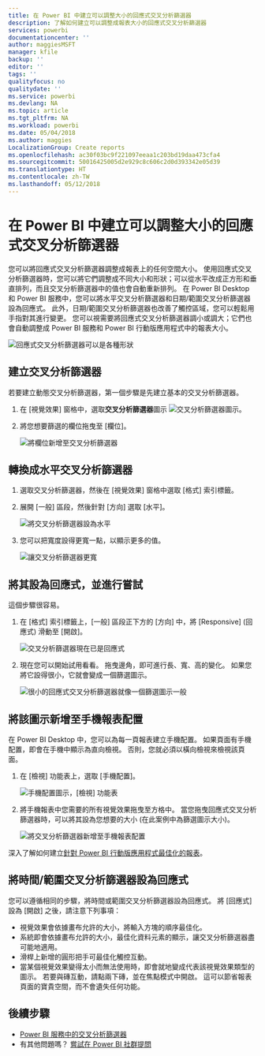 ```yaml
---
title: 在 Power BI 中建立可以調整大小的回應式交叉分析篩選器
description: 了解如何建立可以調整成報表大小的回應式交叉分析篩選器
services: powerbi
documentationcenter: ''
author: maggiesMSFT
manager: kfile
backup: ''
editor: ''
tags: ''
qualityfocus: no
qualitydate: ''
ms.service: powerbi
ms.devlang: NA
ms.topic: article
ms.tgt_pltfrm: NA
ms.workload: powerbi
ms.date: 05/04/2018
ms.author: maggies
LocalizationGroup: Create reports
ms.openlocfilehash: ac30f03bc9f221097eeaa1c203bd19daa473cfa4
ms.sourcegitcommit: 50016425005d2e929c8c606c2d0d393342e05d39
ms.translationtype: HT
ms.contentlocale: zh-TW
ms.lasthandoff: 05/12/2018
---
```

# <a name="create-a-responsive-slicer-you-can-resize-in-power-bi"></a>在 Power BI 中建立可以調整大小的回應式交叉分析篩選器

您可以將回應式交叉分析篩選器調整成報表上的任何空間大小。 使用回應式交叉分析篩選器時，您可以將它們調整成不同大小和形狀；可以從水平改成正方形和垂直排列，而且交叉分析篩選器中的值也會自動重新排列。 在 Power BI Desktop 和 Power BI 服務中，您可以將水平交叉分析篩選器和日期/範圍交叉分析篩選器設為回應式。 此外，日期/範圍交叉分析篩選器也改善了觸控區域，您可以輕鬆用手指對其進行變更。 您可以視需要將回應式交叉分析篩選器調小或調大；它們也會自動調整成 Power BI 服務和 Power BI 行動版應用程式中的報表大小。 

![回應式交叉分析篩選器可以是各種形狀](media/power-bi-slicer-filter-responsive/power-bi-slicer-filter-responsive-0-slicer.gif)

## <a name="create-a-slicer"></a>建立交叉分析篩選器

若要建立動態交叉分析篩選器，第一個步驟是先建立基本的交叉分析篩選器。 

1. 在 [視覺效果] 窗格中，選取**交叉分析篩選器**圖示 ![交叉分析篩選器圖示](media/power-bi-slicer-filter-responsive/power-bi-slicer-filter-responsive-0-slicer-icon.png)。
2. 將您想要篩選的欄位拖曳至 [欄位]。

    ![將欄位新增至交叉分析篩選器](media/power-bi-slicer-filter-responsive/power-bi-slicer-filter-responsive-1-create.png)

## <a name="convert-to-a-horizontal-slicer"></a>轉換成水平交叉分析篩選器

1. 選取交叉分析篩選器，然後在 [視覺效果] 窗格中選取 [格式] 索引標籤。
2. 展開 [一般] 區段，然後針對 [方向] 選取 [水平]。

    ![將交叉分析篩選器設為水平](media/power-bi-slicer-filter-responsive/power-bi-slicer-filter-responsive-2-horizontal.png) 

1.  您可以把寬度設得更寬一點，以顯示更多的值。

     ![讓交叉分析篩選器更寬](media/power-bi-slicer-filter-responsive/power-bi-slicer-filter-responsive-3-wider.png)

## <a name="make-it-responsive-and-experiment-with-it"></a>將其設為回應式，並進行嘗試

這個步驟很容易。 

1. 在 [格式] 索引標籤上，[一般] 區段正下方的 [方向] 中，將 [Responsive] (回應式) 滑動至 [開啟]。  

    ![交叉分析篩選器現在已是回應式](media/power-bi-slicer-filter-responsive/power-bi-slicer-filter-responsive-4-responsive-on.png)

1. 現在您可以開始試用看看。 拖曳邊角，即可進行長、寬、高的變化。 如果您將它設得很小，它就會變成一個篩選圖示。

    ![很小的回應式交叉分析篩選器就像一個篩選圖示一般](media/power-bi-slicer-filter-responsive/power-bi-slicer-filter-responsive-5-mini-icon.png)

## <a name="add-it-to-a-phone-report-layout"></a>將該圖示新增至手機報表配置

在 Power BI Desktop 中，您可以為每一頁報表建立手機配置。 如果頁面有手機配置，即會在手機中顯示為直向檢視。 否則，您就必須以橫向檢視來檢視該頁面。 

1. 在 [檢視] 功能表上，選取 [手機配置]。

     ![手機配置圖示，[檢視] 功能表](media/power-bi-slicer-filter-responsive/power-bi-slicer-filter-responsive-6-phone-layout-button.png)
    
1. 將手機報表中您需要的所有視覺效果拖曳至方格中。 當您拖曳回應式交叉分析篩選器時，可以將其設為您想要的大小 (在此案例中為篩選圖示大小)。

    ![將交叉分析篩選器新增至手機報表配置](media/power-bi-slicer-filter-responsive/power-bi-slicer-filter-responsive-7-phone-slicer-icon.png)

深入了解如何建立[針對 Power BI 行動版應用程式最佳化的報表](desktop-create-phone-report.md)。

## <a name="make-a-time-or-range-slicer-responsive"></a>將時間/範圍交叉分析篩選器設為回應式

您可以遵循相同的步驟，將時間或範圍交叉分析篩選器設為回應式。 將 [回應式] 設為 [開啟] 之後，請注意下列事項：

- 視覺效果會依據畫布允許的大小，將輸入方塊的順序最佳化。 
- 系統即會依據畫布允許的大小，最佳化資料元素的顯示，讓交叉分析篩選器盡可能地適用。 
- 滑桿上新增的圓形把手可最佳化觸控互動。 
- 當某個視覺效果變得太小而無法使用時，即會就地變成代表該視覺效果類型的圖示。 若要與磚互動，請點兩下磚，並在焦點模式中開啟。 這可以節省報表頁面的寶貴空間，而不會遺失任何功能。

## <a name="next-steps"></a>後續步驟

- [Power BI 服務中的交叉分析篩選器](power-bi-visualization-slicers.md)
- 有其他問題嗎？ [嘗試在 Power BI 社群提問](http://community.powerbi.com/)